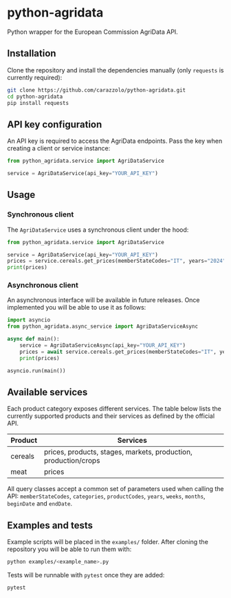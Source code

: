 # python-agridata

Python wrapper for the European Commission AgriData API.

## Installation

Clone the repository and install the dependencies manually (only `requests` is currently required):

```bash
git clone https://github.com/carazzolo/python-agridata.git
cd python-agridata
pip install requests
```

## API key configuration

An API key is required to access the AgriData endpoints. Pass the key when creating a client or service instance:

```python
from python_agridata.service import AgriDataService

service = AgriDataService(api_key="YOUR_API_KEY")
```

## Usage

### Synchronous client

The `AgriDataService` uses a synchronous client under the hood:

```python
from python_agridata.service import AgriDataService

service = AgriDataService(api_key="YOUR_API_KEY")
prices = service.cereals.get_prices(memberStateCodes="IT", years="2024")
print(prices)
```

### Asynchronous client

An asynchronous interface will be available in future releases. Once implemented you will be able to use it as follows:

```python
import asyncio
from python_agridata.async_service import AgriDataServiceAsync

async def main():
    service = AgriDataServiceAsync(api_key="YOUR_API_KEY")
    prices = await service.cereals.get_prices(memberStateCodes="IT", years="2024")
    print(prices)

asyncio.run(main())
```

## Available services

Each product category exposes different services. The table below lists the
currently supported products and their services as defined by the official API.

| Product | Services |
|---------|---------|
| cereals | prices, products, stages, markets, production, production/crops |
| meat    | prices |

All query classes accept a common set of parameters used when calling the API:
`memberStateCodes`, `categories`, `productCodes`, `years`, `weeks`, `months`,
`beginDate` and `endDate`.

## Examples and tests

Example scripts will be placed in the `examples/` folder. After cloning the repository you will be able to run them with:

```bash
python examples/<example_name>.py
```

Tests will be runnable with `pytest` once they are added:

```bash
pytest
```

